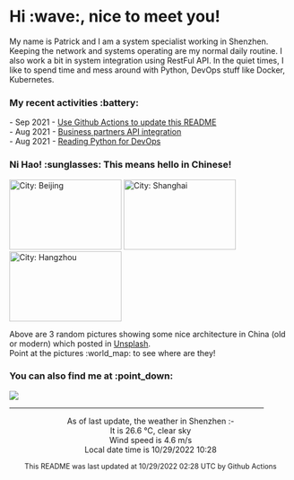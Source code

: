 <h1> Hi :wave:, nice to meet you! </h1>

<!-- <img align='right' src="https://media.giphy.com/media/3o6ZsWiPs8bx32YWyY/giphy.gif" width="300" /> -->

<p alight="left">My name is Patrick and I am a system specialist working in Shenzhen. Keeping the network and systems operating are my normal daily routine. I also work a bit in system integration using RestFul API. In the quiet times, I like to spend time and mess around with Python, DevOps stuff like Docker, Kubernetes.</p>
<h3>My recent activities :battery:</h3>
<!-- Activities start -->
- Sep 2021 - <a href='https://docs.github.com/en/actions' target='_blank'>Use Github Actions to update this README</a><br>
- Aug 2021 - <a href='#' target='_blank'>Business partners API integration</a><br>
- Aug 2021 - <a href='https://book.douban.com/subject/34787347/' target='_blank'>Reading Python for DevOps</a><br><!-- Activities end -->

<h3>Ni Hao! :sunglasses: This means hello in Chinese!</h3>
<!-- Picture start -->
<p><img width="200" height="125" src="https://images.unsplash.com/photo-1557234758-62a0a476fe04?crop=entropy&cs=tinysrgb&fit=max&fm=jpg&ixid=MnwyNjYzMzV8MHwxfHJhbmRvbXx8fHx8fHx8fDE2NjcwMTA1NDE&ixlib=rb-4.0.3&q=80&w=200" title="City: Beijing" /> <img width="200" height="125" src="https://images.unsplash.com/photo-1465446751832-9f11e125aaa7?crop=entropy&cs=tinysrgb&fit=max&fm=jpg&ixid=MnwyNjYzMzV8MHwxfHJhbmRvbXx8fHx8fHx8fDE2NjcwMTA1NDE&ixlib=rb-4.0.3&q=80&w=200" title="City: Shanghai" /> <img width="200" height="125" src="https://images.unsplash.com/photo-1518471683746-63f3aff4ed13?crop=entropy&cs=tinysrgb&fit=max&fm=jpg&ixid=MnwyNjYzMzV8MHwxfHJhbmRvbXx8fHx8fHx8fDE2NjcwMTA1NDE&ixlib=rb-4.0.3&q=80&w=200" title="City: Hangzhou" /> </p><!-- Picture end -->
<p>Above are 3 random pictures showing some nice architecture in China (old or modern) which posted in <a href='https://unsplash.com/' target='_blank'>Unsplash</a>.<br>Point at the pictures :world_map: to see where are they!</p>

<h3>You can also find me at :point_down:</h3>
<p><a href="https://www.linkedin.com/in/patrick-law" target="_blank"><img src="https://img.shields.io/badge/linkedin-%230077B5.svg?&style=for-the-badge&logo=linkedin&logoColor=white" /></a>
</P>
<hr size='8' width='90%'>

<!-- Weather start -->
<p align="center">As of last update, the weather in Shenzhen :- <br>
It is 26.6 &#8451;, clear sky<br>
Wind speed is 4.6 m/s<br>
Local date time is 10/29/2022 10:28<br></p><!-- Weather end -->
<!-- Updatetime start -->
<p align="center" style="font-size:90%">This README was last updated at 10/29/2022 02:28 UTC by Github Actions</p><!-- Updatetime end -->
